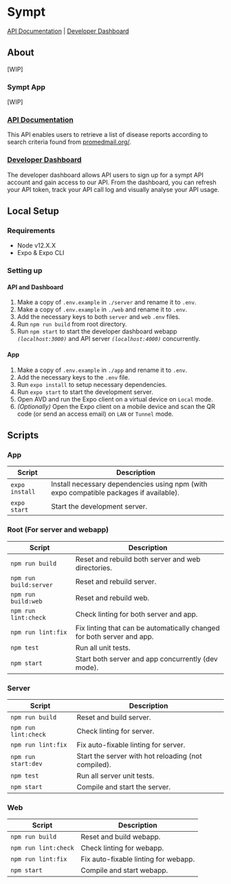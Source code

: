 # Sympt

[API Documentation](http://sympt-swagger.herokuapp.com/docs/) | [Developer Dashboard](http://symptdev.netlify.com)

## About

[WIP]


### Sympt App

[WIP]

### [API Documentation](http://sympt-swagger.herokuapp.com/docs/)

This API enables users to retrieve a list of disease reports according to search criteria found from [promedmail.org/](http://promedmail.org/).

### [Developer Dashboard](http://symptdev.netlify.com)

The developer dashboard allows API users to sign up for a sympt API account and gain access to our API. 
From the dashboard, you can refresh your API token, track your API call log and visually analyse your API usage.


## Local Setup
### Requirements

- Node v12.X.X
- Expo & Expo CLI

### Setting up

#### API and Dashboard

1. Make a copy of `.env.example` in `./server` and rename it to `.env`.
1. Make a copy of `.env.example` in `./web` and rename it to `.env`.
1. Add the necessary keys to both `server` and `web` `.env` files.
1. Run `npm run build` from root directory.
1. Run `npm start` to start the developer dashboard webapp *`(localhost:3000)`* and API server *`(localhost:4000)`* concurrently.

#### App

1. Make a copy of `.env.example` in `./app` and rename it to `.env`.
1. Add the necessary keys to the `.env` file.
1. Run `expo install` to setup necessary dependencies.
1. Run `expo start` to start the development server.
1. Open AVD and run the Expo client on a virtual device on `Local` mode.
1. *(Optionally)* Open the Expo client on a mobile device and scan the QR code (or send an access email) on `LAN` or `Tunnel` mode.


## Scripts

### App
| Script                      | Description                                                                 |
| --------------------------- | --------------------------------------------------------------------------- |
| `expo install`              | Install necessary dependencies using npm (with expo compatible packages if available). |
| `expo start`                | Start the development server.                                               |

### Root (For server and webapp)
| Script                      | Description                                                                 |
| --------------------------- | --------------------------------------------------------------------------- |
| `npm run build`             | Reset and rebuild both server and web directories.                          |
| `npm run build:server`      | Reset and rebuild server.                                                   |
| `npm run build:web`         | Reset and rebuild web.                                                      |
| `npm run lint:check`        | Check linting for both server and app.                                      |
| `npm run lint:fix`          | Fix linting that can be automatically changed for both server and app.      |
| `npm test`                  | Run all unit tests.                                                         |
| `npm start`                 | Start both server and app concurrently (dev mode).                          |

### Server 
| Script                      | Description                                                                 |
| --------------------------- | --------------------------------------------------------------------------- |
| `npm run build`             | Reset and build server.                                                     |
| `npm run lint:check`        | Check linting for server.                                                   |
| `npm run lint:fix`          | Fix auto-fixable linting for server.                                        |
| `npm run start:dev`         | Start the server with hot reloading (not compiled).                         |
| `npm test`                  | Run all server unit tests.                                                  |
| `npm start`                 | Compile and start the server.                                               |

### Web
| Script                      | Description                                                                 |
| --------------------------- | --------------------------------------------------------------------------- |
| `npm run build`             | Reset and build webapp.                                                     |
| `npm run lint:check`        | Check linting for webapp.                                                   |
| `npm run lint:fix`          | Fix auto-fixable linting for webapp.                                        |
| `npm start`                 | Compile and start webapp.                                                   |
